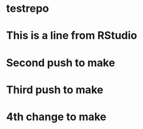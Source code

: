 # testrepo
# This is a line from RStudio
# Second push to make
# Third push to make
# 4th change to make